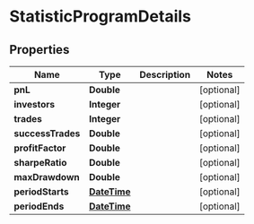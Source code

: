 
# StatisticProgramDetails

## Properties
Name | Type | Description | Notes
------------ | ------------- | ------------- | -------------
**pnL** | **Double** |  |  [optional]
**investors** | **Integer** |  |  [optional]
**trades** | **Integer** |  |  [optional]
**successTrades** | **Double** |  |  [optional]
**profitFactor** | **Double** |  |  [optional]
**sharpeRatio** | **Double** |  |  [optional]
**maxDrawdown** | **Double** |  |  [optional]
**periodStarts** | [**DateTime**](DateTime.md) |  |  [optional]
**periodEnds** | [**DateTime**](DateTime.md) |  |  [optional]



